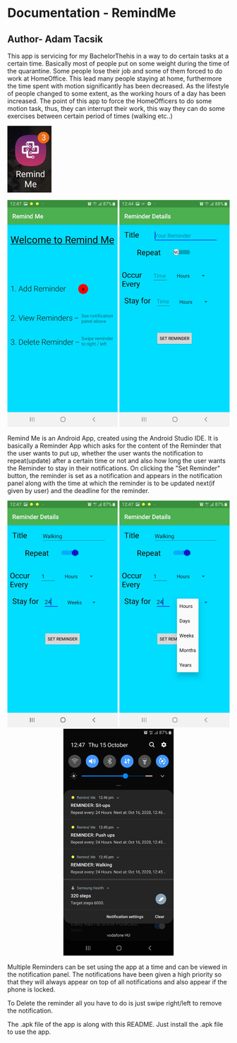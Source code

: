 Documentation - RemindMe
========================

## Author- Adam Tacsik
This app is servicing for my BachelorThehis in a way to do certain tasks at a certain time. Basically most of people put on some weight during the time of the quarantine. Some people lose their job and some of them forced to do work at HomeOffice. This lead many people staying at home, furthermore the time spent with motion significantly has been decreased. As the lifestyle of people changed to some extent, as the working hours of a day has been increased. The point of this app to force the HomeOfficers to do some motion task, thus, they can interrupt their work, this way they can do some exercises between certain period of times (walking etc..)

<img src="Images/Icon.jpg" width="100" heigth="100">

<p align="center">
<img src="Images/MainMenu.jpg" width="250" heigth="514">
<img src="Images/RawReminderDetails.jpg" width="250" heigth="514">
</p>

Remind Me is an Android App, created using the Android Studio IDE. It is basically a Reminder App which asks for the 
content of the Reminder that the user wants to put up, whether the user wants the notification  to repeat(update) after
a certain time or not and also how long the user wants the Reminder to stay in their notifications. On clicking the
"Set Reminder" button, the reminder is set as a notification and appears in the notification panel along with the time
at which the reminder is to be updated next(if given by user) and the deadline for the reminder.

<p align="center">
  <img src="Images/SetReminder.jpg" width="250" height="514">
  <img src="Images/OptionItems.jpg" width="250" height="514">
  <img src="Images/Notifications.jpg" width="250" height="514">
</p>

Multiple Reminders can be set using the app at a time and can be viewed in the notification panel. The notifications have
been given a high priority so that they will always appear on top of all notifications and also appear if the phone is 
locked.  

To Delete the reminder all you have to do is just swipe right/left to remove the notification.  

The .apk file of the app is along with this README. Just install the .apk file to use the app.  

